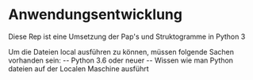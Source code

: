 # Anwendungsentwicklung
Diese Rep ist eine Umsetzung der Pap's und Struktogramme in Python 3

Um die Dateien local ausführen zu können, müssen folgende Sachen vorhanden sein:
  -- Python 3.6 oder neuer
  -- Wissen wie man Python dateien auf der Localen Maschine ausführt
